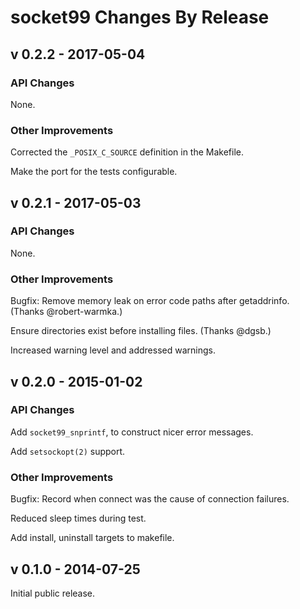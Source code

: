 # socket99 Changes By Release

## v 0.2.2 - 2017-05-04

### API Changes

None.

### Other Improvements

Corrected the `_POSIX_C_SOURCE` definition in the Makefile.

Make the port for the tests configurable.


## v 0.2.1 - 2017-05-03

### API Changes

None.

### Other Improvements

Bugfix: Remove memory leak on error code paths after getaddrinfo.
(Thanks @robert-warmka.)

Ensure directories exist before installing files. (Thanks @dgsb.)

Increased warning level and addressed warnings.


## v 0.2.0 - 2015-01-02

### API Changes

Add `socket99_snprintf`, to construct nicer error messages.

Add `setsockopt(2)` support.

### Other Improvements

Bugfix: Record when connect was the cause of connection failures.

Reduced sleep times during test.

Add install, uninstall targets to makefile.


## v 0.1.0 - 2014-07-25

Initial public release.
